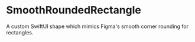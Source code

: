 # SmoothRoundedRectangle
A custom SwiftUI shape which mimics Figma's smooth corner rounding for rectangles.
